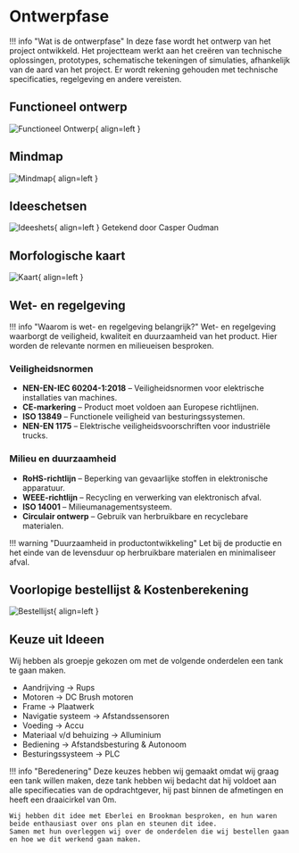 # Ontwerpfase

!!! info "Wat is de ontwerpfase"
    In deze fase wordt het ontwerp van het project ontwikkeld. Het projectteam werkt aan het creëren van technische oplossingen, prototypes, schematische tekeningen of simulaties, afhankelijk van de aard van het project. Er wordt rekening gehouden met technische specificaties, regelgeving en andere vereisten.

## Functioneel ontwerp
![Functioneel Ontwerp](assets/casper_functioneelontwerp.png){ align=left }

## Mindmap
![Mindmap](assets/casper_mindmap.png){ align=left }

## Ideeschetsen
![Ideeshets](assets/casper_ideeschets.jpg){ align=left }
Getekend door Casper Oudman

## Morfologische kaart
![Kaart](assets/casper_morfologischekaart.jpg){ align=left }

## Wet- en regelgeving

!!! info "Waarom is wet- en regelgeving belangrijk?"
    Wet- en regelgeving waarborgt de veiligheid, kwaliteit en duurzaamheid van het product.
    Hier worden de relevante normen en milieueisen besproken.

### Veiligheidsnormen
- **NEN-EN-IEC 60204-1:2018** – Veiligheidsnormen voor elektrische installaties van machines.
- **CE-markering** – Product moet voldoen aan Europese richtlijnen.
- **ISO 13849** – Functionele veiligheid van besturingssystemen.
- **NEN-EN 1175** – Elektrische veiligheidsvoorschriften voor industriële trucks.

### Milieu en duurzaamheid
- **RoHS-richtlijn** – Beperking van gevaarlijke stoffen in elektronische apparatuur.
- **WEEE-richtlijn** – Recycling en verwerking van elektronisch afval.
- **ISO 14001** – Milieumanagementsysteem.
- **Circulair ontwerp** – Gebruik van herbruikbare en recyclebare materialen.

!!! warning "Duurzaamheid in productontwikkeling"
    Let bij de productie en het einde van de levensduur op herbruikbare materialen en minimaliseer afval.

## Voorlopige bestellijst & Kostenberekening
![Bestellijst](assets/casper_bestellijstvoorlopig.jpg){ align=left }

## Keuze uit Ideeen
Wij hebben als groepje gekozen om met de volgende onderdelen een tank te gaan maken.

- Aandrijving -> Rups
- Motoren -> DC Brush motoren
- Frame -> Plaatwerk
- Navigatie systeem -> Afstandssensoren
- Voeding -> Accu
- Materiaal v/d behuizing -> Alluminium
- Bediening -> Afstandsbesturing & Autonoom
- Besturingssysteem -> PLC

!!! info "Beredenering"
    Deze keuzes hebben wij gemaakt omdat wij graag een tank willen maken, deze tank hebben wij bedacht dat hij voldoet aan alle specifiecaties van de opdrachtgever, hij past binnen de afmetingen en heeft een draaicirkel van 0m.

    Wij hebben dit idee met Eberlei en Brookman besproken, en hun waren beide enthausiast over ons plan en steunen dit idee. 
    Samen met hun overleggen wij over de onderdelen die wij bestellen gaan en hoe we dit werkend gaan maken.